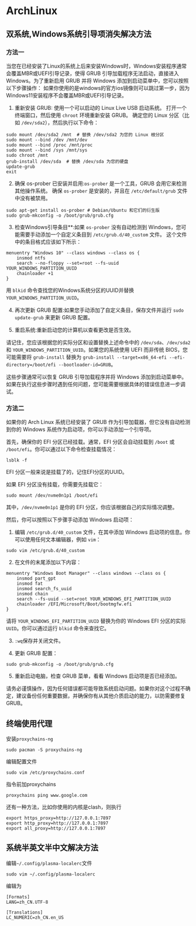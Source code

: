 # ArchLinux
## 双系统,Windows系统引导项消失解决方法
### 方法一
当您在已经安装了Linux的系统上后来安装Windows时，Windows安装程序通常会覆盖MBR或UEFI引导记录，使得 GRUB 引导加载程序无法启动，直接进入 Windows。为了重新启用 GRUB 并将 Windows 添加到启动菜单中，您可以按照以下步骤操作：
如果你使用的是windows的官方ios镜像则可以跳过第一步，因为Windows11安装程序不会覆盖MBR或UEFI引导记录。
1. 重新安装 GRUB:
使用一个可以启动的 Linux Live USB 启动系统。
打开一个终端窗口，然后使用 `chroot` 环境重新安装 GRUB。
确定您的 Linux 分区（比如 `/dev/sda2`），然后执行以下命令：
```
sudo mount /dev/sda2 /mnt  # 替换 /dev/sda2 为您的 Linux 根分区
sudo mount --bind /dev /mnt/dev
sudo mount --bind /proc /mnt/proc
sudo mount --bind /sys /mnt/sys
sudo chroot /mnt
grub-install /dev/sda  # 替换 /dev/sda 为您的硬盘
update-grub
exit
```
2. 确保 os-prober 已安装并启用:`os-prober` 是一个工具，GRUB 会用它来检测其他操作系统。
确保 `os-prober` 是安装的，并且在 `/etc/default/grub` 文件中没有被禁用。
```
sudo apt-get install os-prober # Debian/Ubuntu 和它们的衍生版
sudo grub-mkconfig -o /boot/grub/grub.cfg
```
3. 检查Windows引导条目**:如果 `os-prober` 没有自动检测到 Windows，您可能需要手动添加一个自定义条目到 `/etc/grub.d/40_custom` 文件。
这个文件中的条目格式应该如下所示：
```
menuentry "Windows 10" --class windows --class os {
    insmod ntfs
    search --no-floppy --set=root --fs-uuid YOUR_WINDOWS_PARTITION_UUID
    chainloader +1
}
```
用 `blkid` 命令查找您的Windows系统分区的UUID并替换 `YOUR_WINDOWS_PARTITION_UUID`。

4. 再次更新 GRUB 配置:如果您手动添加了自定义条目，保存文件并运行 `sudo update-grub` 来更新 GRUB 配置。

5. 重启系统:重新启动您的计算机以查看更改是否生效。

请记住，您应该根据您的实际分区和设置替换上述命令中的 `/dev/sda`、`/dev/sda2` 和 `YOUR_WINDOWS_PARTITION_UUID`。如果您的系统使用 UEFI 而非传统 BIOS，您可能需要将 `grub-install` 替换为 `grub-install --target=x86_64-efi --efi-directory=/boot/efi --bootloader-id=GRUB`。

这些步骤通常可以恢复 GRUB 引导加载程序并将 Windows 添加到启动菜单中。如果在执行这些步骤时遇到任何问题，您可能需要根据具体的错误信息进一步调试。

### 方法二
如果你的 Arch Linux 系统已经安装了 GRUB 作为引导加载器，但它没有自动检测到你的 Windows 系统作为启动项，你可以手动添加一个引导项。

首先，确保你的 EFI 分区已经挂载。通常，EFI 分区会自动挂载到 `/boot` 或 `/boot/efi`。你可以通过以下命令检查挂载情况： 
```
lsblk -f
```
EFI 分区一般来说是挂载了的，记住EFI分区的UUID。

如果 EFI 分区没有挂载，你需要先挂载它：
```
sudo mount /dev/nvme0n1p1 /boot/efi
```
其中，`/dev/nvme0n1p1` 是你的 EFI 分区，你应该根据自己的实际情况调整。

然后，你可以按照以下步骤手动添加 Windows 启动项：

1. 编辑 `/etc/grub.d/40_custom` 文件，在其中添加 Windows 启动项的信息。你可以使用任何文本编辑器，例如 `vim`：
```
sudo vim /etc/grub.d/40_custom
```
2. 在文件的末尾添加以下内容：
```
menuentry "Windows Boot Manager" --class windows --class os {
    insmod part_gpt
    insmod fat
    insmod search_fs_uuid
    insmod chain
    search --fs-uuid --set=root YOUR_WINDOWS_EFI_PARTITION_UUID
    chainloader /EFI/Microsoft/Boot/bootmgfw.efi
}
```

请将 `YOUR_WINDOWS_EFI_PARTITION_UUID` 替换为你的 Windows EFI 分区的实际 `UUID`。你可以通过运行 `blkid` 命令来查找它。

3. `:wq`保存并关闭文件。

4. 更新 GRUB 配置：
```
sudo grub-mkconfig -o /boot/grub/grub.cfg
```
5. 重新启动电脑，检查 GRUB 菜单，看看 Windows 启动项是否已经添加。

请务必谨慎操作，因为任何错误都可能导致系统启动问题。如果你对这个过程不确定，建议备份任何重要数据，并确保你有从其他介质启动的能力，以防需要修复 GRUB。

## 终端使用代理
安装`proxychains-ng`
```
sudo pacman -S proxychains-ng
```
编辑配置文件 
```
sudo vim /etc/proxychains.conf
```
指令前加proxychains
```
proxychains ping www.google.com
```
还有一种方法，比如你使用的内核是clash，则执行
```
export https_proxy=http://127.0.0.1:7897
export http_proxy=http://127.0.0.1:7897
export all_proxy=http://127.0.0.1:7897
```
## 系统半英文半中文解决方法
编辑`~/.config/plasma-localerc`文件
```
sudo vim ~/.config/plasma-localerc
```
编辑为
```
[Formats]
LANG=zh_CN.UTF-8

[Translations]
LC_NUMERIC=zh_CN.en_US
```
